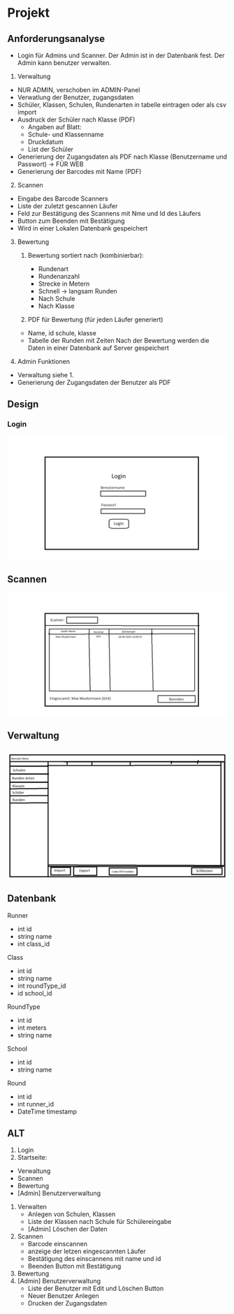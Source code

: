 # Projekt 
## Anforderungsanalyse
- Login für Admins und Scanner. Der Admin ist in der Datenbank fest. Der Admin kann benutzer verwalten.

1. Verwaltung
- NUR ADMIN, verschoben im ADMIN-Panel
- Verwatlung der Benutzer, zugangsdaten
- Schüler, Klassen, Schulen, Rundenarten in tabelle eintragen oder als csv import
- Ausdruck der Schüler nach Klasse (PDF)
  - Angaben auf Blatt:
  - Schule- und Klassenname
  - Druckdatum
  - List der Schüler
- Generierung der Zugangsdaten als PDF nach Klasse (Benutzername und Passwort) -> FÜR WEB
- Generierung der Barcodes mit Name (PDF)

2. Scannen
- Eingabe des Barcode Scanners
- Liste der zuletzt gescannen Läufer
- Feld zur Bestätigung des Scannens mit Nme und Id des Läufers
- Button zum Beenden mit Bestätigung
- Wird in einer Lokalen Datenbank gespeichert


3. Bewertung
   1. Bewertung sortiert nach (kombinierbar):
      - Rundenart
      - Rundenanzahl
      - Strecke in Metern
      - Schnell -> langsam Runden
      - Nach Schule
      - Nach Klasse

   2. PDF für Bewertung (für jeden Läufer generiert)
   - Name, id schule, klasse
   - Tabelle der Runden mit Zeiten
Nach der Bewertung werden die Daten in einer Datenbank auf Server gespeichert


4. Admin Funktionen
  - Verwaltung siehe 1.
  - Generierung der Zugangsdaten der Benutzer als PDF


## Design

### Login
![Login](./images/Login.jpg)


## Scannen
![Scanner](./images/Scannen.jpg)

## Verwaltung
![Verwaltung](./images/Verwaltung.png)
---------------------------------------------------------------------------------------



## Datenbank

Runner
- int id
- string name
- int class_id

Class
- int id
- string name
- int roundType_id
- id school_id

RoundType
- int id
- int meters
- string name

School
- int id
- string name

Round
- int id
- int runner_id
- DateTime timestamp














## ALT
1. Login
2. Startseite:
  - Verwaltung
  - Scannen
  - Bewertung
  - \[Admin] Benutzerverwaltung

1. Verwalten
   - Anlegen von Schulen, Klassen
   - Liste der Klassen nach Schule für Schülereingabe
   - \[Admin] Löschen der Daten
2. Scannen
   - Barcode einscannen
   - anzeige der letzen eingescannten Läufer
   - Bestätigung des einscannens mit name und id
   - Beenden Button mit Bestätigung
3. Bewertung
4. \[Admin] Benutzerverwaltung
   - Liste der Benutzer mit Edit und Löschen Button
   - Neuer Benutzer Anlegen
   - Drucken der Zugangsdaten
